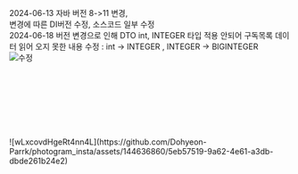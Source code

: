 2024-06-13 자바 버전 8->11 변경, </br> 변경에 따른 DI버전 수정, 소스코드 일부 수정
 </br>
2024-06-18 버전 변경으로 인해 DTO int, INTEGER 타입 적용 안되어 구독목록 데이터 읽어 오지 못한 내용 수정 : int -> INTEGER , INTEGER -> BIGINTEGER
  </br>![수정](https://github.com/Dohyeon-Parrk/photogram_insta/assets/144636860/cdc71aba-b1a5-4645-ac4d-bfbc8ec49241)

   </br>
    </br>
     </br>
      </br>
       </br>
        </br>
         </br>
![wLxcovdHgeRt4nn4L](https://github.com/Dohyeon-Parrk/photogram_insta/assets/144636860/5eb57519-9a62-4e61-a3db-dbde261b24e2)





